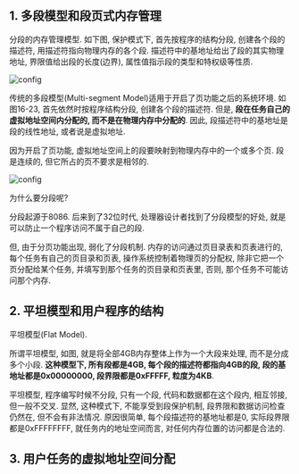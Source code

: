 ## 1. 多段模型和段页式内存管理

分段的内存管理模型. 如下图, 保护模式下, 首先按程序的结构分段, 创建各个段的描述符, 用描述符指向物理内存的各个段. 描述符中的基地址给出了段的其实物理地址, 界限值给出段的长度(边界), 属性值指示段的类型和特权级等性质.

![config](images/9.png)

传统的多段模型(Multi-segment Model)适用于开启了页功能之后的系统环境. 如图16-23, 首先依然时按程序结构分段, 创建各个段的描述符. 但是, **段在任务自己的虚拟地址空间内分配的, 而不是在物理内存中分配的**. 因此, 段描述符中的基地址是段的线性地址, 或者说是虚拟地址.


因为开启了页功能, 虚拟地址空间上的段要映射到物理内存中的一个或多个页. 段是连续的, 但它所占的页不要求是相邻的.

![config](images/10.png)

为什么要分段呢?

分段起源于8086. 后来到了32位时代, 处理器设计者找到了分段模型的好处, 就是可以防止一个程序访问不属于自己的段.

但, 由于分页功能出现, 弱化了分段机制. 内存的访问通过页目录表和页表进行的, 每个任务有自己的页目录和页表, 操作系统控制着物理页的分配权, 除非它把一个页分配给某个任务, 并填写到那个任务的页目录和页表里, 否则, 那个任务不可能访问那个内存.

## 2. 平坦模型和用户程序的结构

平坦模型(Flat Model).

所谓平坦模型, 如图, 就是将全部4GB内存整体上作为一个大段来处理, 而不是分成多个小段. **这种模型下, 所有段都是4GB, 每个段的描述符都指向4GB的段, 段的基地址都是0x00000000, 段界限都是0xFFFFF, 粒度为4KB**.

平坦模型, 程序编写时候不分段, 只有一个段, 代码和数据都在这个段内, 相互邻接, 但一般不交叉. 显然, 这种模式下, 不能享受到段保护机制, 段界限和数据访问检查仍然在, 但不会有非法情况. 原因很简单, 每个段描述符的基地址都是0, 实际段界限都是0xFFFFFFFF, 就任务内的地址空间而言, 对任何内存位置的访问都是合法的.

## 3. 用户任务的虚拟地址空间分配


